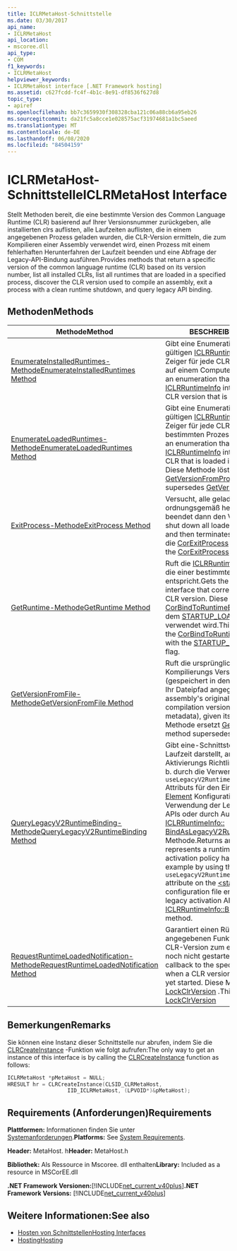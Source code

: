 ```yaml
---
title: ICLRMetaHost-Schnittstelle
ms.date: 03/30/2017
api_name:
- ICLRMetaHost
api_location:
- mscoree.dll
api_type:
- COM
f1_keywords:
- ICLRMetaHost
helpviewer_keywords:
- ICLRMetaHost interface [.NET Framework hosting]
ms.assetid: c627fcdd-fc4f-4b1c-8e91-df8536f627d8
topic_type:
- apiref
ms.openlocfilehash: bb7c3659930f308328cba121c06a88cb6a95eb26
ms.sourcegitcommit: da21fc5a8cce1e028575acf31974681a1bc5aeed
ms.translationtype: MT
ms.contentlocale: de-DE
ms.lasthandoff: 06/08/2020
ms.locfileid: "84504159"
---
```

# <a name="iclrmetahost-interface"></a><span data-ttu-id="ca634-102">ICLRMetaHost-Schnittstelle</span><span class="sxs-lookup"><span data-stu-id="ca634-102">ICLRMetaHost Interface</span></span>
<span data-ttu-id="ca634-103">Stellt Methoden bereit, die eine bestimmte Version des Common Language Runtime (CLR) basierend auf Ihrer Versionsnummer zurückgeben, alle installierten clrs auflisten, alle Laufzeiten auflisten, die in einem angegebenen Prozess geladen wurden, die CLR-Version ermitteln, die zum Kompilieren einer Assembly verwendet wird, einen Prozess mit einem fehlerhaften Herunterfahren der Laufzeit beenden und eine Abfrage der Legacy-API-Bindung ausführen.</span><span class="sxs-lookup"><span data-stu-id="ca634-103">Provides methods that return a specific version of the common language runtime (CLR) based on its version number, list all installed CLRs, list all runtimes that are loaded in a specified process, discover the CLR version used to compile an assembly, exit a process with a clean runtime shutdown, and query legacy API binding.</span></span>  
  
## <a name="methods"></a><span data-ttu-id="ca634-104">Methoden</span><span class="sxs-lookup"><span data-stu-id="ca634-104">Methods</span></span>  
  
|<span data-ttu-id="ca634-105">Methode</span><span class="sxs-lookup"><span data-stu-id="ca634-105">Method</span></span>|<span data-ttu-id="ca634-106">BESCHREIBUNG</span><span class="sxs-lookup"><span data-stu-id="ca634-106">Description</span></span>|  
|------------|-----------------|  
|[<span data-ttu-id="ca634-107">EnumerateInstalledRuntimes-Methode</span><span class="sxs-lookup"><span data-stu-id="ca634-107">EnumerateInstalledRuntimes Method</span></span>](iclrmetahost-enumerateinstalledruntimes-method.md)|<span data-ttu-id="ca634-108">Gibt eine Enumeration zurück, die einen gültigen [ICLRRuntimeInfo](iclrruntimeinfo-interface.md) -Schnittstellen Zeiger für jede CLR-Version enthält, die auf einem Computer installiert ist.</span><span class="sxs-lookup"><span data-stu-id="ca634-108">Returns an enumeration that contains a valid [ICLRRuntimeInfo](iclrruntimeinfo-interface.md) interface pointer for each CLR version that is installed on a computer.</span></span>|  
|[<span data-ttu-id="ca634-109">EnumerateLoadedRuntimes-Methode</span><span class="sxs-lookup"><span data-stu-id="ca634-109">EnumerateLoadedRuntimes Method</span></span>](iclrmetahost-enumerateloadedruntimes-method.md)|<span data-ttu-id="ca634-110">Gibt eine Enumeration zurück, die einen gültigen [ICLRRuntimeInfo](iclrruntimeinfo-interface.md) -Schnittstellen Zeiger für jede CLR enthält, die in einem bestimmten Prozess geladen wird.</span><span class="sxs-lookup"><span data-stu-id="ca634-110">Returns an enumeration that contains a valid [ICLRRuntimeInfo](iclrruntimeinfo-interface.md) interface pointer for each CLR that is loaded in a given process.</span></span> <span data-ttu-id="ca634-111">Diese Methode löst " [GetVersionFromProcess](getversionfromprocess-function.md)" aus.</span><span class="sxs-lookup"><span data-stu-id="ca634-111">This method supersedes [GetVersionFromProcess](getversionfromprocess-function.md).</span></span>|  
|[<span data-ttu-id="ca634-112">ExitProcess-Methode</span><span class="sxs-lookup"><span data-stu-id="ca634-112">ExitProcess Method</span></span>](iclrmetahost-exitprocess-method.md)|<span data-ttu-id="ca634-113">Versucht, alle geladenen Laufzeiten ordnungsgemäß herunterzufahren, und beendet dann den Vorgang.</span><span class="sxs-lookup"><span data-stu-id="ca634-113">Attempts to shut down all loaded runtimes gracefully and then terminates the process.</span></span> <span data-ttu-id="ca634-114">Ersetzt die [CorExitProcess](corexitprocess-function.md) -Funktion.</span><span class="sxs-lookup"><span data-stu-id="ca634-114">Supersedes the [CorExitProcess](corexitprocess-function.md) function.</span></span>|  
|[<span data-ttu-id="ca634-115">GetRuntime-Methode</span><span class="sxs-lookup"><span data-stu-id="ca634-115">GetRuntime Method</span></span>](iclrmetahost-getruntime-method.md)|<span data-ttu-id="ca634-116">Ruft die [ICLRRuntimeInfo](iclrruntimeinfo-interface.md) -Schnittstelle ab, die einer bestimmten CLR-Version entspricht.</span><span class="sxs-lookup"><span data-stu-id="ca634-116">Gets the [ICLRRuntimeInfo](iclrruntimeinfo-interface.md) interface that corresponds to a particular CLR version.</span></span> <span data-ttu-id="ca634-117">Diese Methode ersetzt die [CorBindToRuntimeEx](corbindtoruntimeex-function.md) -Funktion, die mit dem [STARTUP_LOADER_SAFEMODE](startup-flags-enumeration.md) -Flag verwendet wird.</span><span class="sxs-lookup"><span data-stu-id="ca634-117">This method supersedes the [CorBindToRuntimeEx](corbindtoruntimeex-function.md) function used with the [STARTUP_LOADER_SAFEMODE](startup-flags-enumeration.md) flag.</span></span>|  
|[<span data-ttu-id="ca634-118">GetVersionFromFile-Methode</span><span class="sxs-lookup"><span data-stu-id="ca634-118">GetVersionFromFile Method</span></span>](iclrmetahost-getversionfromfile-method.md)|<span data-ttu-id="ca634-119">Ruft die ursprüngliche .NET Framework Kompilierungs Version der Assembly (gespeichert in den Metadaten) ab, wenn Ihr Dateipfad angegeben ist.</span><span class="sxs-lookup"><span data-stu-id="ca634-119">Gets the assembly's original .NET Framework compilation version (stored in the metadata), given its file path.</span></span> <span data-ttu-id="ca634-120">Diese Methode ersetzt [GetFileVersion](getfileversion-function.md).</span><span class="sxs-lookup"><span data-stu-id="ca634-120">This method supersedes [GetFileVersion](getfileversion-function.md).</span></span>|  
|[<span data-ttu-id="ca634-121">QueryLegacyV2RuntimeBinding-Methode</span><span class="sxs-lookup"><span data-stu-id="ca634-121">QueryLegacyV2RuntimeBinding Method</span></span>](iclrmetahost-querylegacyv2runtimebinding-method.md)|<span data-ttu-id="ca634-122">Gibt eine-Schnittstelle zurück, die eine Laufzeit darstellt, an die die Legacy Aktivierungs Richtlinie gebunden wurde, z. b. durch die Verwendung des- `useLegacyV2RuntimeActivationPolicy` Attributs für den Eintrag der [ \<startup> Element](../../configure-apps/file-schema/startup/startup-element.md) Konfigurationsdatei, durch direkte Verwendung der Legacy-Aktivierungs-APIs oder durch Aufrufen der [ICLRRuntimeInfo:: BindAsLegacyV2Runtime](iclrruntimeinfo-bindaslegacyv2runtime-method.md) -Methode.</span><span class="sxs-lookup"><span data-stu-id="ca634-122">Returns an interface that represents a runtime to which legacy activation policy has been bound, for example by using the `useLegacyV2RuntimeActivationPolicy` attribute on the [\<startup> Element](../../configure-apps/file-schema/startup/startup-element.md) configuration file entry, by direct use of the legacy activation APIs, or by calling the [ICLRRuntimeInfo::BindAsLegacyV2Runtime](iclrruntimeinfo-bindaslegacyv2runtime-method.md) method.</span></span>|  
|[<span data-ttu-id="ca634-123">RequestRuntimeLoadedNotification-Methode</span><span class="sxs-lookup"><span data-stu-id="ca634-123">RequestRuntimeLoadedNotification Method</span></span>](iclrmetahost-requestruntimeloadednotification-method.md)|<span data-ttu-id="ca634-124">Garantiert einen Rückruf für den angegebenen Funktionszeiger, wenn eine CLR-Version zum ersten Mal geladen, aber noch nicht gestartet wurde.</span><span class="sxs-lookup"><span data-stu-id="ca634-124">Guarantees a callback to the specified function pointer when a CLR version is first loaded, but not yet started.</span></span> <span data-ttu-id="ca634-125">Diese Methode ersetzt [LockClrVersion](lockclrversion-function.md) .</span><span class="sxs-lookup"><span data-stu-id="ca634-125">This method supersedes [LockClrVersion](lockclrversion-function.md)</span></span>|  
  
## <a name="remarks"></a><span data-ttu-id="ca634-126">Bemerkungen</span><span class="sxs-lookup"><span data-stu-id="ca634-126">Remarks</span></span>  
 <span data-ttu-id="ca634-127">Sie können eine Instanz dieser Schnittstelle nur abrufen, indem Sie die [CLRCreateInstance](clrcreateinstance-function.md) -Funktion wie folgt aufrufen:</span><span class="sxs-lookup"><span data-stu-id="ca634-127">The only way to get an instance of this interface is by calling the [CLRCreateInstance](clrcreateinstance-function.md) function as follows:</span></span>  
  
```cpp  
ICLRMetaHost *pMetaHost = NULL;  
HRESULT hr = CLRCreateInstance(CLSID_CLRMetaHost,  
                   IID_ICLRMetaHost, (LPVOID*)&pMetaHost);  
```  
  
## <a name="requirements"></a><span data-ttu-id="ca634-128">Requirements (Anforderungen)</span><span class="sxs-lookup"><span data-stu-id="ca634-128">Requirements</span></span>  
 <span data-ttu-id="ca634-129">**Plattformen:** Informationen finden Sie unter [Systemanforderungen](../../get-started/system-requirements.md).</span><span class="sxs-lookup"><span data-stu-id="ca634-129">**Platforms:** See [System Requirements](../../get-started/system-requirements.md).</span></span>  
  
 <span data-ttu-id="ca634-130">**Header:** MetaHost. h</span><span class="sxs-lookup"><span data-stu-id="ca634-130">**Header:** MetaHost.h</span></span>  
  
 <span data-ttu-id="ca634-131">**Bibliothek:** Als Ressource in Mscoree. dll enthalten</span><span class="sxs-lookup"><span data-stu-id="ca634-131">**Library:** Included as a resource in MSCorEE.dll</span></span>  
  
 <span data-ttu-id="ca634-132">**.NET Framework Versionen:**[!INCLUDE[net_current_v40plus](../../../../includes/net-current-v40plus-md.md)]</span><span class="sxs-lookup"><span data-stu-id="ca634-132">**.NET Framework Versions:** [!INCLUDE[net_current_v40plus](../../../../includes/net-current-v40plus-md.md)]</span></span>  
  
## <a name="see-also"></a><span data-ttu-id="ca634-133">Weitere Informationen:</span><span class="sxs-lookup"><span data-stu-id="ca634-133">See also</span></span>

- [<span data-ttu-id="ca634-134">Hosten von Schnittstellen</span><span class="sxs-lookup"><span data-stu-id="ca634-134">Hosting Interfaces</span></span>](hosting-interfaces.md)
- [<span data-ttu-id="ca634-135">Hosting</span><span class="sxs-lookup"><span data-stu-id="ca634-135">Hosting</span></span>](index.md)
